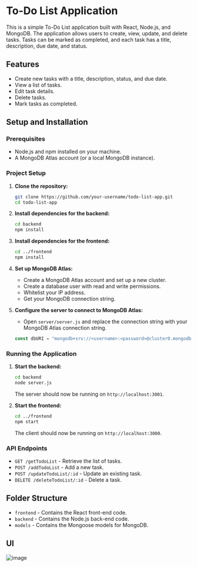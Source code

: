 # To-Do List Application

This is a simple To-Do List application built with React, Node.js, and MongoDB. The application allows users to create, view, update, and delete tasks. Tasks can be marked as completed, and each task has a title, description, due date, and status.

## Features

- Create new tasks with a title, description, status, and due date.
- View a list of tasks.
- Edit task details.
- Delete tasks.
- Mark tasks as completed.

## Setup and Installation

### Prerequisites

- Node.js and npm installed on your machine.
- A MongoDB Atlas account (or a local MongoDB instance).

### Project Setup

1. **Clone the repository:**

    ```bash
    git clone https://github.com/your-username/todo-list-app.git
    cd todo-list-app
    ```

2. **Install dependencies for the backend:**

    ```bash
    cd backend
    npm install
    ```

3. **Install dependencies for the frontend:**

    ```bash
    cd ../frontend
    npm install
    ```

4. **Set up MongoDB Atlas:**

    - Create a MongoDB Atlas account and set up a new cluster.
    - Create a database user with read and write permissions.
    - Whitelist your IP address.
    - Get your MongoDB connection string.

5. **Configure the server to connect to MongoDB Atlas:**

    - Open `server/server.js` and replace the connection string with your MongoDB Atlas connection string.

    ```javascript
    const dbURI = "mongodb+srv://<username>:<password>@cluster0.mongodb.net/<dbname>?retryWrites=true&w=majority";
    ```

### Running the Application

1. **Start the backend:**

    ```bash
    cd backend
    node server.js
    ```

    The server should now be running on `http://localhost:3001`.

2. **Start the frontend:**

    ```bash
    cd ../frontend
    npm start
    ```

    The client should now be running on `http://localhost:3000`.

### API Endpoints

- `GET /getTodoList` - Retrieve the list of tasks.
- `POST /addTodoList` - Add a new task.
- `POST /updateTodoList/:id` - Update an existing task.
- `DELETE /deleteTodoList/:id` - Delete a task.

## Folder Structure

- `frontend` - Contains the React front-end code.
- `backend` - Contains the Node.js back-end code.
- `models` - Contains the Mongoose models for MongoDB.

## UI
![image](https://github.com/malsha11/MERN-ToDo-Application/assets/84215169/b60ad823-ddc7-43b8-9364-2910394a1692)



